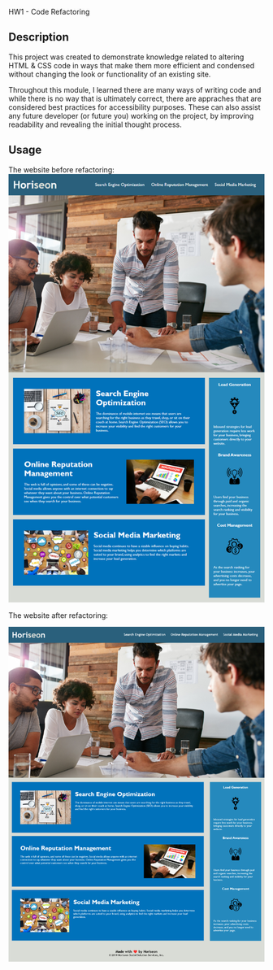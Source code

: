 HW1 - Code Refactoring

## Description

This project was created to demonstrate knowledge related to altering HTML & CSS code in ways that make them more efficient and condensed without changing the look or functionality of an existing site.

Throughout this module, I learned there are many ways of writing code and while there is no way that is ultimately correct, there are appraches that are considered best practices for accessibility purposes. These can also assist any future developer (or future you) working on the project, by improving readability and revealing the initial thought process.

## Usage

The website before refactoring:
![original site image](assets/images/01-html-css-git-homework-demo.png)

The website after refactoring:

![final site image](assets/images/screenshot.png)

